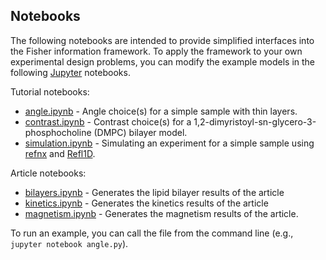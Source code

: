 ## Notebooks
The following notebooks are intended to provide simplified interfaces into the Fisher information framework. To apply the framework to your own experimental design problems, you can modify the example models in the following [Jupyter](https://jupyter.org) notebooks.

Tutorial notebooks:
* [angle.ipynb](/examples/angle.ipynb) - Angle choice(s) for a simple sample with thin layers.
* [contrast.ipynb](/examples/contrast.ipynb) - Contrast choice(s) for a 1,2-dimyristoyl-sn-glycero-3-phosphocholine (DMPC) bilayer model.
* [simulation.ipynb](/examples/simulation.ipynb) - Simulating an experiment for a simple sample using [refnx](https://refnx.readthedocs.io/en/latest/) and [Refl1D](https://refl1d.readthedocs.io/en/latest/).

Article notebooks:
* [bilayers.ipynb](/examples/bilayers.ipynb) - Generates the lipid bilayer results of the article 
* [kinetics.ipynb](/examples/kinetics.ipynb) - Generates the kinetics results of the article 
* [magnetism.ipynb](/examples/magnetism.ipynb) - Generates the magnetism results of the article.

To run an example, you can call the file from the command line (e.g., ```jupyter notebook angle.py```).

